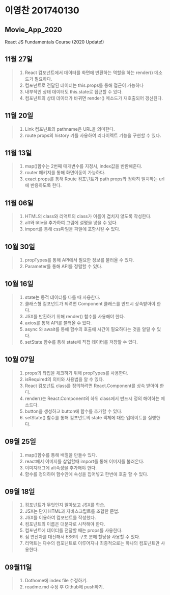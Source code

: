 # 이영찬 201740130
## Movie_App_2020
React JS Fundamentals Course (2020 Update!)

## 11월 27일
>1. React 컴포넌트에서 데이터를 화면에 반환하는 역할을 하는 render() 메소드가 필요하다.
>2. 컴포넌트로 전달된 데이터는 this.props를 통해 접근이 가능하다
>3. 내부적인 상태 데이터도 this.state로 접근할 수 있다.
>4. 컴포넌트의 상태 데이터가 바뀌면 render() 메소드가 재호출되어 갱신된다.

## 11월 20일
>1. Link 컴포넌트의 pathname은 URL을 의미한다.
>2. route props의 history 키를 사용하여 리다이렉트 기능을 구현할 수 있다.

## 11월 13일
>1. map()함수는 2번째 매개변수를 지정시, index값을 반환해준다.
>2. router 패키지를 통해 화면이동이 가능하다.
>3. exact props를 통해 Route 컴포넌트가 path props와 정확히 일치하는 url에 반응하도록 한다.

## 11월 06일
>1. HTML의 class와 리액트의 class가 이름이 겹치지 않도록 작성한다.
>2. alt와 title을 추가하여 그림에 설명을 넣을 수 있다.
>3. import를 통해 css파일을 파일에 포함시킬 수 있다.

## 10월 30일
>1. propTypes를 통해 API에서 필요한 정보를 불러올 수 있다.
>2. Parameter를 통해 API를 정렬할 수 있다.

## 10월 16일
>1. state는 동적 데이터를 다룰 때 사용한다.
>2. 클래스형 컴포넌트가 되려면 Component 클래스를 반드시 상속받아야 한다.
>3. JSX를 반환하기 위해 render() 함수를 사용해야 한다.
>4. axios를 통해 API를 불러올 수 있다.
>5. async 와 await를 통해 함수의 호출에 시간이 필요하다는 것을 알릴 수 있다.
>6. setState 함수를 통해 state에 직접 데이터를 저장할 수 있다.

## 10월 07일
>1. props의 타입을 체크하기 위해 propTypes를 사용한다.
>2. isRequired의 의미와 사용법을 알 수 있다. 
>3. React 컴포넌트 class를 정의하려면 React.Component를 상속 받아야 한다.
>4. render()는 React.Component의 하위 class에서 반드시 정의 해야하는 메소드다.
>5. button을 생성하고 button에 함수를 추가할 수 있다.
>6. setState() 함수를 통해 컴포넌트의 state 객체에 대한 업데이트를 실행한다.

## 09월 25일
>1. map()함수를 통해 배열을 만들수 있다.
>2. react에서 이미지를 삽입할때 import를 통해 이미지를 불러온다.
>3. 이미지태그에 alt속성을 추가해야 한다.
>4. 함수를 정의하여 함수안에 속성을 집어넣고 한번에 호출 할 수 있다.

## 09월 18일
>1. 컴포넌트가 무엇인지 알아보고 JSX를 학습.
>2. JSX는 단지 HTML과 자바스크립트를 조합한 문법.
>3. JSX를 이용하여 컴포넌트를 작성했다.
>4. 컴포넌트의 이름은 대문자로 시작해야 한다.
>5. 컴포넌트에 데이터를 전달할 때는 props를 사용한다.
>6. 점 연산자를 대신해서 ES6의 구조 분해 할당을 사용할 수 있다.
>7. 리액트는 다수의 컴포넌트로 이루어지나 최종적으로는 하나의 컴포넌트만 사용한다.

## 09월11일
>1. Dothome에 index file 수정하기.
>2. readme.md 수정 후 Github에 push하기.
